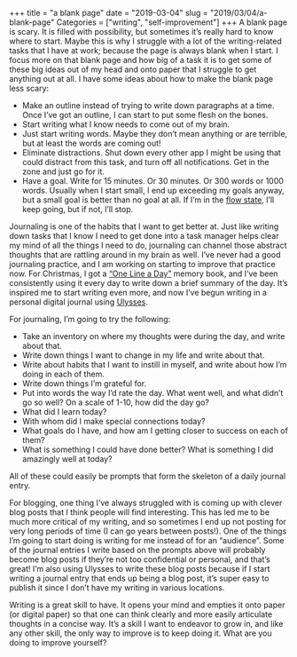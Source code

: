 +++
title = "a blank page"
date = "2019-03-04"
slug = "2019/03/04/a-blank-page"
Categories = ["writing", "self-improvement"]
+++
A blank page is scary. It is filled with possibility, but sometimes it’s really hard to know where to start. Maybe this is why I struggle with a lot of the writing-related tasks that I have at work; because the page is always blank when I start. I focus more on that blank page and how big of a task it is to get some of these big ideas out of my head and onto paper that I struggle to get anything out at all. I have some ideas about how to make the blank page less scary:

* Make an outline instead of trying to write down paragraphs at a time. Once I’ve got an outline, I can start to put some flesh on the bones.
* Start writing what I know needs to come out of my brain.
* Just start writing words. Maybe they don’t mean anything or are terrible, but at least the words are coming out!
* Eliminate distractions. Shut down every other app I might be using that could distract from this task, and turn off all notifications. Get in the zone and just go for it.
* Have a goal. Write for 15 minutes. Or 30 minutes. Or 300 words or 1000 words. Usually when I start small, I end up exceeding my goals anyway, but a small goal is better than no goal at all. If I’m in the [flow state](https://en.m.wikipedia.org/wiki/Flow_(psychology) "Flow state"), I’ll keep going, but if not, I’ll stop.

Journaling is one of the habits that I want to get better at. Just like writing down tasks that I know I need to get done into a task manager helps clear my mind of all the things I need to do, journaling can channel those abstract thoughts that are rattling around in my brain as well. I’ve never had a good journaling practice, and I am working on starting to improve that practice now. For Christmas, I got a [“One Line a Day”](https://www.amazon.co.uk/One-Line-Day-Five-Memory/dp/0811870197/ref=sr_1_1?ie=UTF8&qid=1551734809&sr=8-1&keywords=one+line+a+day+a+five-year+memory+book "One Line A Day") memory book, and I’ve been consistently using it every day to write down a brief summary of the day. It’s inspired me to start writing even more, and now I’ve begun writing in a personal digital journal using [Ulysses](https://ulysses.app "Ulysses"). 

For journaling, I’m going to try the following:

* Take an inventory on where my thoughts were during the day, and write about that.
* Write down things I want to change in my life and write about that.
* Write about habits that I want to instill in myself, and write about how I’m doing in each of them.
* Write down things I’m grateful for.
* Put into words the way I’d rate the day. What went well, and what didn’t go so well? On a scale of 1-10, how did the day go?
* What did I learn today?
* With whom did I make special connections today?
* What goals do I have, and how am I getting closer to success on each of them?
* What is something I could have done better? What is something I did amazingly well at today?

All of these could easily be prompts that form the skeleton of a daily journal entry.

For blogging, one thing I’ve always struggled with is coming up with clever blog posts that I think people will find interesting. This has led me to be much more critical of my writing, and so sometimes I end up not posting for very long periods of time (I can go years between posts!). One of the things I’m going to start doing is writing for me instead of for an “audience”. Some of the journal entries I write based on the prompts above will probably become blog posts if they’re not too confidential or personal, and that’s great! I’m also using Ulysses to write these blog posts because if I start writing a journal entry that ends up being a blog post, it’s super easy to publish it since I don’t have my writing in various locations.

Writing is a great skill to have. It opens your mind and empties it onto paper (or digital paper) so that one can think clearly and more easily articulate thoughts in a concise way. It’s a skill I want to endeavor to grow in, and like any other skill, the only way to improve is to keep doing it. What are you doing to improve yourself?
